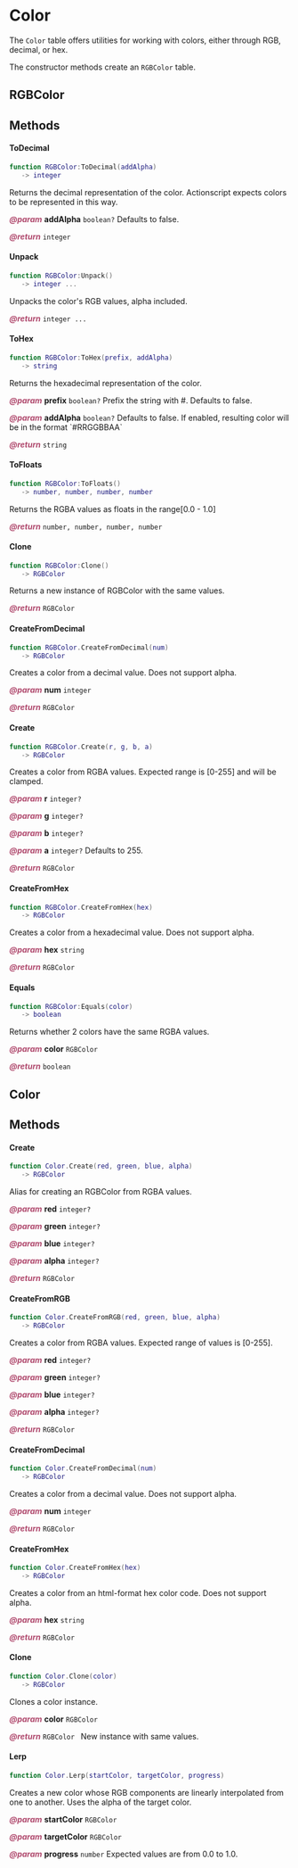 # Color
The `Color` table offers utilities for working with colors, either through RGB, decimal, or hex.

The constructor methods create an `RGBColor` table.

## RGBColor

<doc package="RGBColor">



## Methods

#### ToDecimal



```lua
function RGBColor:ToDecimal(addAlpha)
   -> integer
```



Returns the decimal representation of the color.
Actionscript expects colors to be represented in this way.



<p style="margin-bottom:0px;"><span style="color:#b04a6e;"><b><i>@param</i></b></span> <b>addAlpha</b> <code>boolean?</code> Defaults to false.</p>



<p style="margin-bottom:0px;"><span style="color:#b04a6e;"><b><i>@return</i></b></span> <code>integer</code> </p>

#### Unpack



```lua
function RGBColor:Unpack()
   -> integer ...
```



Unpacks the color's RGB values, alpha included.



<p style="margin-bottom:0px;"><span style="color:#b04a6e;"><b><i>@return</i></b></span> <code>integer ...</code> </p>

#### ToHex



```lua
function RGBColor:ToHex(prefix, addAlpha)
   -> string
```



Returns the hexadecimal representation of the color.



<p style="margin-bottom:0px;"><span style="color:#b04a6e;"><b><i>@param</i></b></span> <b>prefix</b> <code>boolean?</code> Prefix the string with #. Defaults to false.</p>



<p style="margin-bottom:0px;"><span style="color:#b04a6e;"><b><i>@param</i></b></span> <b>addAlpha</b> <code>boolean?</code> Defaults to false. If enabled, resulting color will be in the format `#RRGGBBAA`</p>



<p style="margin-bottom:0px;"><span style="color:#b04a6e;"><b><i>@return</i></b></span> <code>string</code> </p>

#### ToFloats



```lua
function RGBColor:ToFloats()
   -> number, number, number, number
```



Returns the RGBA values as floats in the range[0.0 - 1.0]



<p style="margin-bottom:0px;"><span style="color:#b04a6e;"><b><i>@return</i></b></span> <code>number, number, number, number</code> </p>

#### Clone



```lua
function RGBColor:Clone()
   -> RGBColor
```



Returns a new instance of RGBColor with the same values.



<p style="margin-bottom:0px;"><span style="color:#b04a6e;"><b><i>@return</i></b></span> <code>RGBColor</code> </p>

#### CreateFromDecimal



```lua
function RGBColor.CreateFromDecimal(num)
   -> RGBColor
```



Creates a color from a decimal value.
Does not support alpha.



<p style="margin-bottom:0px;"><span style="color:#b04a6e;"><b><i>@param</i></b></span> <b>num</b> <code>integer</code> </p>



<p style="margin-bottom:0px;"><span style="color:#b04a6e;"><b><i>@return</i></b></span> <code>RGBColor</code> </p>

#### Create



```lua
function RGBColor.Create(r, g, b, a)
   -> RGBColor
```



Creates a color from RGBA values.
Expected range is [0-255] and will be clamped.



<p style="margin-bottom:0px;"><span style="color:#b04a6e;"><b><i>@param</i></b></span> <b>r</b> <code>integer?</code> </p>



<p style="margin-bottom:0px;"><span style="color:#b04a6e;"><b><i>@param</i></b></span> <b>g</b> <code>integer?</code> </p>



<p style="margin-bottom:0px;"><span style="color:#b04a6e;"><b><i>@param</i></b></span> <b>b</b> <code>integer?</code> </p>



<p style="margin-bottom:0px;"><span style="color:#b04a6e;"><b><i>@param</i></b></span> <b>a</b> <code>integer?</code> Defaults to 255.</p>



<p style="margin-bottom:0px;"><span style="color:#b04a6e;"><b><i>@return</i></b></span> <code>RGBColor</code> </p>

#### CreateFromHex



```lua
function RGBColor.CreateFromHex(hex)
   -> RGBColor
```



Creates a color from a hexadecimal value.
Does not support alpha.



<p style="margin-bottom:0px;"><span style="color:#b04a6e;"><b><i>@param</i></b></span> <b>hex</b> <code>string</code> </p>



<p style="margin-bottom:0px;"><span style="color:#b04a6e;"><b><i>@return</i></b></span> <code>RGBColor</code> </p>

#### Equals



```lua
function RGBColor:Equals(color)
   -> boolean
```



Returns whether 2 colors have the same RGBA values.



<p style="margin-bottom:0px;"><span style="color:#b04a6e;"><b><i>@param</i></b></span> <b>color</b> <code>RGBColor</code> </p>



<p style="margin-bottom:0px;"><span style="color:#b04a6e;"><b><i>@return</i></b></span> <code>boolean</code> </p>
</doc>

## Color

<doc package="ColorLib">



## Methods

#### Create



```lua
function Color.Create(red, green, blue, alpha)
   -> RGBColor
```



Alias for creating an RGBColor from RGBA values.



<p style="margin-bottom:0px;"><span style="color:#b04a6e;"><b><i>@param</i></b></span> <b>red</b> <code>integer?</code> </p>



<p style="margin-bottom:0px;"><span style="color:#b04a6e;"><b><i>@param</i></b></span> <b>green</b> <code>integer?</code> </p>



<p style="margin-bottom:0px;"><span style="color:#b04a6e;"><b><i>@param</i></b></span> <b>blue</b> <code>integer?</code> </p>



<p style="margin-bottom:0px;"><span style="color:#b04a6e;"><b><i>@param</i></b></span> <b>alpha</b> <code>integer?</code> </p>



<p style="margin-bottom:0px;"><span style="color:#b04a6e;"><b><i>@return</i></b></span> <code>RGBColor</code> </p>

#### CreateFromRGB



```lua
function Color.CreateFromRGB(red, green, blue, alpha)
   -> RGBColor
```



Creates a color from RGBA values. Expected range of values is [0-255].



<p style="margin-bottom:0px;"><span style="color:#b04a6e;"><b><i>@param</i></b></span> <b>red</b> <code>integer?</code> </p>



<p style="margin-bottom:0px;"><span style="color:#b04a6e;"><b><i>@param</i></b></span> <b>green</b> <code>integer?</code> </p>



<p style="margin-bottom:0px;"><span style="color:#b04a6e;"><b><i>@param</i></b></span> <b>blue</b> <code>integer?</code> </p>



<p style="margin-bottom:0px;"><span style="color:#b04a6e;"><b><i>@param</i></b></span> <b>alpha</b> <code>integer?</code> </p>



<p style="margin-bottom:0px;"><span style="color:#b04a6e;"><b><i>@return</i></b></span> <code>RGBColor</code> </p>

#### CreateFromDecimal



```lua
function Color.CreateFromDecimal(num)
   -> RGBColor
```



Creates a color from a decimal value.
Does not support alpha.



<p style="margin-bottom:0px;"><span style="color:#b04a6e;"><b><i>@param</i></b></span> <b>num</b> <code>integer</code> </p>



<p style="margin-bottom:0px;"><span style="color:#b04a6e;"><b><i>@return</i></b></span> <code>RGBColor</code> </p>

#### CreateFromHex



```lua
function Color.CreateFromHex(hex)
   -> RGBColor
```



Creates a color from an html-format hex color code.
Does not support alpha.



<p style="margin-bottom:0px;"><span style="color:#b04a6e;"><b><i>@param</i></b></span> <b>hex</b> <code>string</code> </p>



<p style="margin-bottom:0px;"><span style="color:#b04a6e;"><b><i>@return</i></b></span> <code>RGBColor</code> </p>

#### Clone



```lua
function Color.Clone(color)
   -> RGBColor 
```



Clones a color instance.



<p style="margin-bottom:0px;"><span style="color:#b04a6e;"><b><i>@param</i></b></span> <b>color</b> <code>RGBColor</code> </p>



<p style="margin-bottom:0px;"><span style="color:#b04a6e;"><b><i>@return</i></b></span> <code>RGBColor </code> New instance with same values.</p>

#### Lerp



```lua
function Color.Lerp(startColor, targetColor, progress)
```



Creates a new color whose RGB components are linearly interpolated from one to another.
Uses the alpha of the target color.



<p style="margin-bottom:0px;"><span style="color:#b04a6e;"><b><i>@param</i></b></span> <b>startColor</b> <code>RGBColor</code> </p>



<p style="margin-bottom:0px;"><span style="color:#b04a6e;"><b><i>@param</i></b></span> <b>targetColor</b> <code>RGBColor</code> </p>



<p style="margin-bottom:0px;"><span style="color:#b04a6e;"><b><i>@param</i></b></span> <b>progress</b> <code>number</code> Expected values are from 0.0 to 1.0.</p>
</doc>